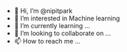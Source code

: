 - 👋 Hi, I’m @nipitpark
- 👀 I’m interested in Machine learning
- 🌱 I’m currently learning ...
- 💞️ I’m looking to collaborate on ...
- 📫 How to reach me ...

<!---
nipitpark/nipitpark is a ✨ special ✨ repository because its `README.md` (this file) appears on your GitHub profile.
You can click the Preview link to take a look at your changes.
--->
